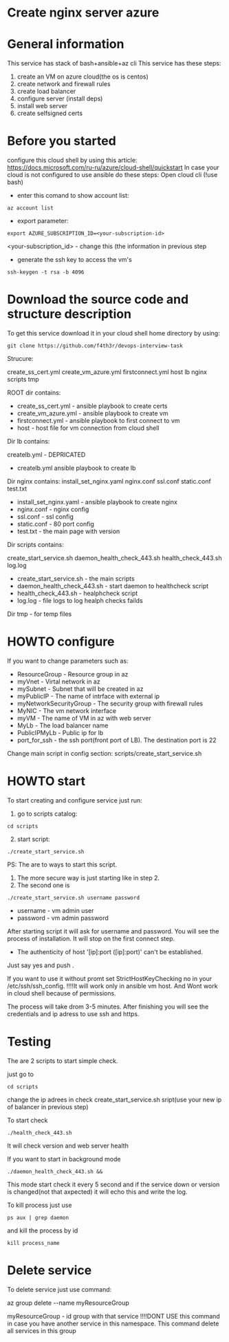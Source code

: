 Create nginx server azure
=========================
# General information
This service has stack of bash+ansible+az cli
This service has these steps:
1. create an VM on azure cloud(the os is centos)
2. create network and firewall rules
3. create load balancer
4. configure server (install deps)
5. install web server
6. create selfsigned certs




# Before you started
configure this cloud shell by using this article: https://docs.microsoft.com/ru-ru/azure/cloud-shell/quickstart
In case your cloud is not configured to use ansible do these steps:
Open cloud cli (!use bash)
* enter this comand to show account list:
```
az account list
```
* export parameter:
```
export AZURE_SUBSCRIPTION_ID=<your-subscription-id>
```

<your-subscription_id> - change this (the information in previous step

* generate the ssh key to access the vm's

```
ssh-keygen -t rsa -b 4096
```

# Download the source code and structure description

To get this service download  it in your cloud shell home directory  by using: 

```
git clone https://github.com/f4th3r/devops-interview-task
```

Strucure:

create_ss_cert.yml  create_vm_azure.yml  firstconnect.yml  host  lb  nginx  scripts   tmp

ROOT dir contains:
* create_ss_cert.yml  - ansible playbook to create certs
* create_vm_azure.yml - ansible playbook to create vm 
* firstconnect.yml    - ansible playbook to first connect to vm 
* host - host file for vm connection from cloud shell 


Dir lb contains:

createlb.yml - DEPRICATED
* createlb.yml ansible playbook to create lb  

 
 
Dir nginx  contains:
install_set_nginx.yaml  nginx.conf              ssl.conf                static.conf             test.txt

* install_set_nginx.yaml  - ansible playbook to create nginx
* nginx.conf              - nginx config
* ssl.conf                - ssl config
* static.conf             - 80 port config
* test.txt                - the main page with version

Dir scripts contains:

create_start_service.sh  daemon_health_check_443.sh  health_check_443.sh  log.log

* create_start_service.sh  - the main scripts
* daemon_health_check_443.sh  - start daemon to healthcheck script
* health_check_443.sh  - healphcheck script
* log.log  - file logs to log healph checks failds

Dir tmp  - for temp files





# HOWTO configure
If you want to change parameters such as:

* ResourceGroup            - Resource group in az
* myVnet                   - Virtal network in az 
* mySubnet                 - Subnet that will be created in az
* myPublicIP               - The name of intrface with external ip
* myNetworkSecurityGroup   - The security group with firewall rules
* MyNIC                    - The vm network interface
* myVM                     - The name of VM in az with web server       
* MyLb                     - The load balancer name
* PublicIPMyLb             - Public ip for lb 
* port_for_ssh             - the ssh port(front port of LB). The destination port is 22          

Change  main script in config section:  scripts/create_start_service.sh



# HOWTO start
To start creating and configure service just run:
1. go to scripts catalog:

```
cd scripts
```
2. start script:

```
./create_start_service.sh
```
PS:
The are to ways to start this script. 
1. The more secure way is just starting like in step 2.
2. The second one is

```
./create_start_service.sh username password
```
* username - vm admin user
* password - vm admin password 


After starting script it will ask for username and password. 
You will see the process of installation.
It will stop on the first connect step.

* The authenticity of host '[ip]:port ([ip]:port)' can't be established.

Just say yes and push <ENTER>.

If you want to use it without promt set StrictHostKeyChecking no in your /etc/ssh/ssh_config.
!!!!It will work only in ansible vm host. And Wont work in cloud shell because of permissions.

The process will take drom 3-5 minutes.
After finishing you will see the credentials and ip adress to use ssh and https.




# Testing

The are 2 scripts to start simple check.

just go to 

```
cd scripts
```
change the ip adrees in check create_start_service.sh sript(use your new ip of balancer in previous step) 

To start check 

```
./health_check_443.sh
```
It will check version and web server health


If you want to start in background mode

```
./daemon_health_check_443.sh &&
```
This mode start check it every 5 second and if the service down or version is changed(not that axpected) 
it will echo this and write the log.

To kill process just use
```
ps aux | grep daemon

````
and kill the process by id

```
kill process_name
```


# Delete service
To delete service just use command:

az group delete --name  myResourceGroup

myResourceGroup - id group with that service
!!!!DONT USE this command in case you have  another service in this namespace. 
This command delete all services in this group














